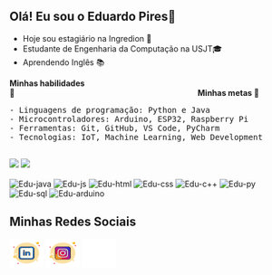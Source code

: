 ## Olá! Eu sou o Eduardo Pires👋

- Hoje sou estagiário na Ingredion 🌽
- Estudante de Engenharia da Computação na USJT🎓
- Aprendendo Inglês 📚

**Minhas habilidades 🚀**                                                                                  **Minhas metas 🌟**

<pre>
- Linguagens de programação: Python e Java                        - Me formar em Engenharia da Computação com excelência  
- Microcontroladores: Arduino, ESP32, Raspberry Pi                - Conseguir um emprego na área de desenvolvimento de software 
- Ferramentas: Git, GitHub, VS Code, PyCharm                      - Contribuir para projetos de código aberto 
- Tecnologias: IoT, Machine Learning, Web Development             - Criar soluções que impactem positivamente a sociedade 
                                                                  - Viajar pelo mundo e conhecer novas culturas  
</pre>
 
<div align=“center”> 
  <img height="180em" src="https://github-readme-stats.vercel.app/api?username=piresedu&show_icons=true&theme=apprentice"/>
  <img height="180em" src="https://github-readme-stats.vercel.app/api/top-langs/?username=piresedu&layout=compact&theme=apprentice"/>
</div>

<div style="display: inline_block"><br> 
  <img algin="center" alt="Edu-java" height="40" width="50" src="https://cdn.jsdelivr.net/gh/devicons/devicon/icons/java/java-original.svg">
  <img algin="center" alt="Edu-js" height="40" width="50" src="https://cdn.jsdelivr.net/gh/devicons/devicon/icons/javascript/javascript-original.svg">
  <img algin="center" alt="Edu-html" height="40" width="50" src="https://cdn.jsdelivr.net/gh/devicons/devicon/icons/html5/html5-original.svg">
  <img algin="center" alt="Edu-css" height="40" width="50" src="https://cdn.jsdelivr.net/gh/devicons/devicon/icons/css3/css3-original.svg">  
  <img algin="center" alt="Edu-c++" height="40" width="50" src="https://cdn.jsdelivr.net/gh/devicons/devicon/icons/cplusplus/cplusplus-original.svg"> 
  <img algin="center" alt="Edu-py" height="40" width="50" src="https://cdn.jsdelivr.net/gh/devicons/devicon/icons/python/python-original.svg"> 
  <img algin="center" alt="Edu-sql" height="40" width="50" src="https://cdn.jsdelivr.net/gh/devicons/devicon/icons/mysql/mysql-original.svg"> 
  <img algin="center" alt="Edu-arduino" height="50" width="60" src="https://cdn.jsdelivr.net/gh/devicons/devicon/icons/arduino/arduino-original.svg"">
</div>

## Minhas Redes Sociais 

  <a href="https://www.linkedin.com/in/eduardolpires/"><img src="./ImagemLinkedin.svg" alt="Imagem do LinkedIn" width="60" height="50"></a>
  <a href="https://www.instagram.com/piresedu/"><img src="./ImagemInstagram.svg" alt="Imagem do Instagram" width="60" height="50"></a>
  <a href="mailto:eduardopires998@gmail.com"><img src="./ImagemGmail.svg" alt="Imagem do Gmail" width="60" height="50"></a>
